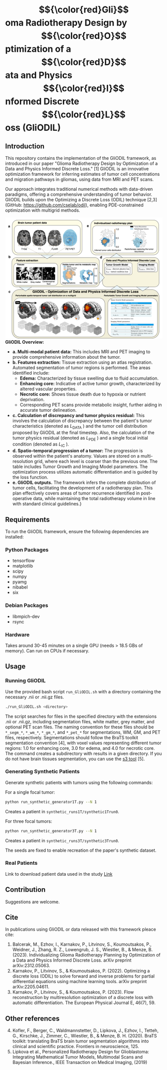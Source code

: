 
# $${\color{red}Gli}$$oma Radiotherapy Design by $${\color{red}O}$$ptimization of a $${\color{red}D}$$ata and Physics $${\color{red}I}$$nformed Discrete $${\color{red}L}$$oss (GliODIL)

## Introduction

This repository contains the implementation of the GliODIL framework, as introduced in our paper "Glioma Radiotherapy Design by Optimization of a Data and Physics Informed Discrete Loss." \[1\] GliODIL is an innovative optimization framework for inferring estimates of tumor cell concentrations and migration pathways in gliomas, using data from MRI and PET scans.

Our approach integrates traditional numerical methods with data-driven paradigms, offering a comprehensive understanding of tumor behavior. GliODIL builds upon  the Optimizing a Discrete Loss (ODIL) technique \[2,3\] (GitHub: https://github.com/cselab/odil),  enabling PDE-constrained optimization with multigrid methods.


![Overview Figure](figures/overview2.png) 
**GliODIL Overview:**
- **a. Multi-modal patient data:** This includes MRI and PET imaging to provide comprehensive information about the tumor.
- **b. Features extraction:** Tissue extraction using an atlas registration. Automated segmentation of tumor regions is performed. The areas identified include:
  - **Edema:** Characterized by tissue swelling due to fluid accumulation.
  - **Enhancing core:** Indicative of active tumor growth, characterized by altered vascular properties.
  - **Necrotic core:** Shows tissue death due to hypoxia or nutrient deprivation.
  - Corresponding PET scans provide metabolic insight, further aiding in accurate tumor delineation.
- **c. Calculation of discrepancy and tumor physics residual:** This involves the calculation of discrepancy between the patient's tumor characteristics \(denoted as $L_{\text{DATA}}$ \) and the tumor cell distribution proposed by GliODIL at the final timestep. Also, the calculation of the tumor physics residual \(denoted as $L_{\text{PDE}}$ \) and a single focal initial condition \(denoted as $L_{\text{IC}}$ \).
- **d. Spatio-temporal progression of a tumor:** The progression is observed within the patient's anatomy. Values are stored on a multi-resolution grid, where each level is coarser than the previous one. The table includes Tumor Growth and Imaging Model parameters. The optimization process utilizes automatic differentiation and is guided by the loss function. 
- **e. GliODIL outputs.** The framework infers the complete distribution of tumor cells, facilitating the development of a radiotherapy plan. This plan effectively covers areas of tumor recurrence identified in post-operative data, while maintaining the total radiotherapy volume in line with standard clinical guidelines.}
## Requirements

To run the GliODIL framework, ensure the following dependencies are installed:

### Python Packages
- tensorflow
- matplotlib
- scipy
- numpy
- pyamg
- nibabel
- six

### Debian Packages
- libmpich-dev
- rsync

### Hardware
Takes around 30-45 minutes on a single GPU (needs > 18.5 GBs of memory). Can run on CPUs if necessary.

## Usage

### Running GliODIL

Use the provided bash script `run_GliODIL.sh` with a directory containing the necessary .nii or .nii.gz files.

```bash
./run_GliODIL.sh <directory>
```
The script searches for files in the specified directory with the extensions .nii or .nii.gz, including segmentation files, white matter, grey matter, and optional PET scan files. The naming convention for these files should be `*_segm_*`, `*_wm_*`, `*_gm_*`, and `*_pet_*` for segmentations, WM, GM, and PET files, respectively. Segmentations should follow the BraTS toolkit segmentation convention \[4], with voxel values representing different tumor regions: 1.0 for enhancing core, 3.0 for edema, and 4.0 for necrotic core. The command creates a subdirectory with results in a given directory.  If you do not have brain tissues segmentation, you can use the [s3 tool](https://github.com/JanaLipkova/s3) \[5\].




### Generating Synthetic Patients

Generate synthetic patients with tumors using the following commands:

For a single focal tumor:
```bash
python run_synthetic_generator1T.py --N 1
```
Creates a patient in `synthetic_runs1T/synthetic1Trun0`.

For three focal tumors:
```bash
python run_synthetic_generator3T.py --N 1
```
Creates a patient in `synthetic_runs3T/synthetic3Trun0`.

The seeds are fixed to enable recreation of the paper's synthetic dataset. 

### Real Patients
Link to download patient data used in the study [Link](http://ftp.server247616.nazwa.pl/GliODIL/GliODIL_realData.zip)

## Contribution

Suggestions are welcome. 

## Cite
In publications using GliODIL or data released with this framework pleace cite:
1. Balcerak, M., Ezhov, I., Karnakov, P., Litvinov, S., Koumoutsakos, P., Weidner, J., Zhang, R. Z., Lowengrub, J. S., Wiestler, B., & Menze, B. (2023). Individualizing Glioma Radiotherapy Planning by Optimization of a Data and Physics Informed Discrete Loss. arXiv preprint arXiv:2312.05063.
2. Karnakov, P., Litvinov, S., & Koumoutsakos, P. (2022). Optimizing a discrete loss (ODIL) to solve forward and inverse problems for partial differential equations using machine learning tools. arXiv preprint arXiv:2205.04611.
3. Karnakov, P., Litvinov, S., & Koumoutsakos, P. (2023). Flow reconstruction by multiresolution optimization of a discrete loss with automatic differentiation. The European Physical Journal E, 46(7), 59.
## Other references
4. Kofler, F., Berger, C., Waldmannstetter, D., Lipkova, J., Ezhov, I., Tetteh, G., Kirschke, J., Zimmer, C., Wiestler, B., & Menze, B. H. (2020). BraTS toolkit: translating BraTS brain tumor segmentation algorithms into clinical and scientific practice. Frontiers in neuroscience, 125.
5. Lipkova et al., Personalized Radiotherapy Design for Glioblastoma: Integrating Mathematical Tumor Models, Multimodal Scans and Bayesian Inference., IEEE Transaction on Medical Imaging, (2019)
